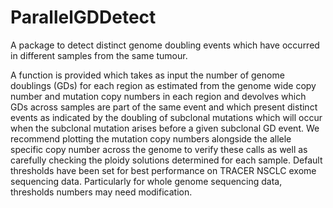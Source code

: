 # ParallelGDDetect
A package to detect distinct genome doubling events which have occurred in different samples from the same tumour.

A function is provided which takes as input the number of genome doublings (GDs) for each region as estimated from the genome
wide copy number and mutation copy numbers in each region and devolves which GDs across samples are part of
the same event and which present distinct events as indicated by the doubling of subclonal mutations which
will occur when the subclonal mutation arises before a given subclonal GD event. We recommend plotting the mutation
copy numbers alongside the allele specific copy number across the genome to verify these calls as well as carefully
checking the ploidy solutions determined for each sample. Default thresholds have been set for best performance
on TRACER NSCLC exome sequencing data. Particularly for whole genome sequencing data, thresholds
numbers may need modification.
